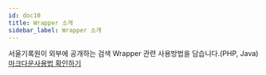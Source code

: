 ```yaml
---
id: doc10
title: Wrapper 소개
sidebar_label: Wrapper 소개
---
```


서울기록원이 외부에 공개하는 검색 Wrapper 관련 사용방법을 담습니다.(PHP, Java)
[마크다운사용법 확인하기](https://docusaurus.io/docs/en/doc-markdown)
